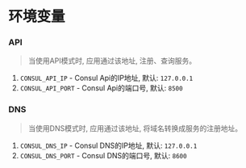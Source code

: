 # 环境变量



### API

> 当使用API模式时, 应用通过该地址, 注册、查询服务。

1. `CONSUL_API_IP` - Consul Api的IP地址, 默认: `127.0.0.1`
1. `CONSUL_API_PORT` - Consul Api的端口号, 默认: `8500`


### DNS

> 当使用DNS模式时, 应用通过该地址, 将域名转换成服务的注册地址。

1. `CONSUL_DNS_IP` - Consul DNS的IP地址, 默认: `127.0.0.1`
1. `CONSUL_DNS_PORT` - Consul DNS的端口号, 默认: `8600`

